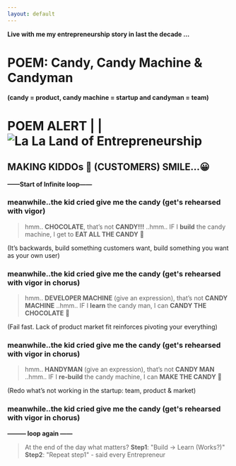 ```yaml
---
layout: default
---
```


**Live with me my entrepreneurship story in last the decade ...**

# POEM: Candy, Candy Machine & Candyman
**(candy = product, candy machine = startup and candyman = team)**

# POEM ALERT | | ![La La Land of Entrepreneurship](https://sagungarg.com/assets/img/entrepreneurship-candy-candyman-candymachine.png)

## MAKING KIDDOs 👶 (CUSTOMERS) SMILE…😀

**——Start of Infinite loop——**

### meanwhile..the kid cried give me the candy (get's rehearsed with vigor)

> hmm.. **CHOCOLATE**, that’s not **CANDY!!!** ..hmm..
  IF I **build** the candy machine, I get to **EAT ALL THE CANDY** 🤩

(It’s backwards, build something customers want, build something you want as your own user)

### meanwhile..the kid cried give me the candy (get's rehearsed with vigor in chorus)

> hmm.. **DEVELOPER MACHINE** (give an expression), that’s not **CANDY MACHINE** ..hmm..
  IF I **learn** the candy man, I can **CANDY THE CHOCOLATE** 🤩

(Fail fast. Lack of product market fit reinforces pivoting your everything)

### meanwhile..the kid  cried give me the candy (get's rehearsed with vigor in chorus)

> hmm.. **HANDYMAN** (give an expression), that’s not **CANDY MAN** ..hmm.. 
  IF I **re-build** the candy machine, I can **MAKE THE CANDY** 🤩

(Redo what’s not working in the startup: team, product & market)

### meanwhile..the kid  cried give me the candy (get's rehearsed with vigor in chorus)

**———  loop again ——**

> At the end of the day what matters? **Step1**: "Build -> Learn (Works?)" **Step2**: "Repeat step1" - said every Entrepreneur